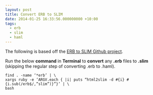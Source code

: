 ```yaml
---
layout: post
title: Convert ERB to SLIM
date: 2014-01-25 16:33:56.000000000 +10:00
tags:
  - erb
  - slim
  - haml
---
```

The following is based off the [ERB to SLIM Github project](https://github.com/slim-template/slim/wiki/Template-Converters-ERB-to-SLIM "ERB to SLIM Github project").

Run the below **command** in **Terminal** to **convert** any **.erb** files to **.slim** (skipping the regular step of converting .erb to .haml).

```language-bash
find . -name ‘*erb’ | \
xargs ruby -e ‘ARGV.each { |i| puts “html2slim -d #{i} #{i.sub(/erb$/,”slim”)}”}’ | \
bash
```
